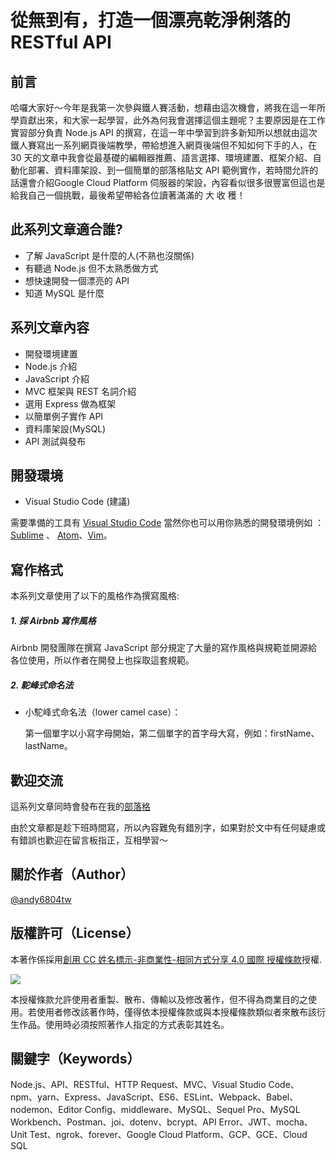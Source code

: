 # 從無到有，打造一個漂亮乾淨俐落的 RESTful API 

## 前言

哈囉大家好～今年是我第一次參與鐵人賽活動，想藉由這次機會，將我在這一年所學貢獻出來，和大家一起學習，此外為何我會選擇這個主題呢？主要原因是在工作實習部分負責 Node.js API 的撰寫，在這一年中學習到許多新知所以想就由這次鐵人賽寫出一系列網頁後端教學，帶給想進入網頁後端但不知如何下手的人，在 30 天的文章中我會從最基礎的編輯器推薦、語言選擇、環境建置、框架介紹、自動化部署、資料庫架設、到一個簡單的部落格貼文 API 範例實作，若時間允許的話還會介紹Google Cloud Platform 伺服器的架設，內容看似很多很豐富但這也是給我自己一個挑戰，最後希望帶給各位讀著滿滿的 大 收 穫！

## 此系列文章適合誰?

- 了解 JavaScript 是什麼的人(不熟也沒關係)
- 有聽過 Node.js 但不太熟悉做方式
- 想快速開發一個漂亮的 API
- 知道 MySQL 是什麼

## 系列文章內容

- 開發環境建置
- Node.js 介紹
- JavaScript 介紹
- MVC 框架與 REST 名詞介紹
- 選用 Express 做為框架
- 以簡單例子實作 API
- 資料庫架設(MySQL)
- API 測試與發布



## 開發環境
- Visual Studio Code (建議)

需要準備的工具有 [Visual Studio Code](https://code.visualstudio.com/) 當然你也可以用你熟悉的開發環境例如 ： [Sublime](https://www.sublimetext.com/) 、 [Atom](https://atom.io/)、[Vim](http://www.vim.org/)。

## 寫作格式
本系列文章使用了以下的風格作為撰寫風格:

##### 1. 採 Airbnb 寫作風格
Airbnb 開發團隊在撰寫 JavaScript 部分規定了大量的寫作風格與規範並開源給各位使用，所以作者在開發上也採取這套規範。
##### 2. 駝峰式命名法
- 小駝峰式命名法（lower camel case）：
  
  第一個單字以小寫字母開始，第二個單字的首字母大寫，例如：firstName、lastName。


## 歡迎交流

這系列文章同時會發布在我的[部落格](https://andy6804tw.github.io/)

由於文章都是趁下班時間寫，所以內容難免有錯別字，如果對於文中有任何疑慮或有錯誤也歡迎在留言板指正，互相學習～


## 關於作者（Author）

[@andy6804tw](https://github.com/andy6804tw)

## 版權許可（License）

本著作係採用[創用 CC 姓名標示-非商業性-相同方式分享 4.0 國際 授權條款](http://creativecommons.org/licenses/by-nc-sa/4.0/)授權.

![](https://kdchang.gitbooks.io/react101/content/cc-by-nc-sa.png)

本授權條款允許使用者重製、散布、傳輸以及修改著作，但不得為商業目的之使用。若使用者修改該著作時，僅得依本授權條款或與本授權條款類似者來散布該衍生作品。使用時必須按照著作人指定的方式表彰其姓名。



## 關鍵字（Keywords）

Node.js、API、RESTful、HTTP Request、MVC、Visual Studio Code、npm、yarn、Express、JavaScript、ES6、ESLint、Webpack、Babel、nodemon、Editor Config、middleware、MySQL、Sequel Pro、MySQL Workbench、Postman、joi、dotenv、bcrypt、API Error、JWT、mocha、Unit Test、ngrok、forever、Google Cloud Platform、GCP、GCE、Cloud SQL



